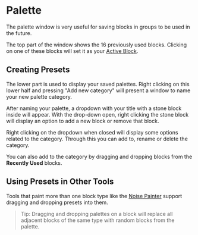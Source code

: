 # Palette

The palette window is very useful for saving blocks in groups to be used in the future. 

The top part of the window shows the 16 previously used blocks. Clicking on one of these blocks will set it as your [Active Block](activeblock.md).

## Creating Presets

The lower part is used to display your saved palettes. Right clicking on this lower half and pressing "Add new category" will present a window to name your new palette category.

After naming your palette, a dropdown with your title with a stone block inside will appear. With the drop-down open, right clicking the stone block will display an option to add a new block or remove that block.

Right clicking on the dropdown when closed will display some options related to the category. Through this you can add to, rename or delete the category.

You can also add to the category by dragging and dropping blocks from the **Recently Used** blocks.

## Using Presets in Other Tools

Tools that paint more than one block type like the [Noise Painter](/tools/painting/noisepainter.md) support dragging and dropping presets into them.

> Tip: Dragging and dropping palettes on a block will replace all adjacent blocks of the same type with random blocks from the palette.